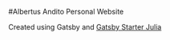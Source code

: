#Albertus Andito Personal Website

Created using Gatsby and [Gatsby Starter Julia](https://github.com/niklasmtj/gatsby-starter-julia)
